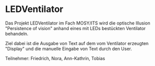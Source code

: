 # LEDVentilator

Das Projekt LEDVentilator im Fach MOSY/ITS wird die optische Illusion "Persistence of vision" anhand eines mit LEDs bestückten Ventilator behandeln.

Ziel dabei ist die Ausgabe von Text auf dem vom Ventilator erzeugten "Display" und die manuelle Eingabe von Text durch den User.

Teilnehmer: Friedrich, Nora, Ann-Kathrin, Tobias